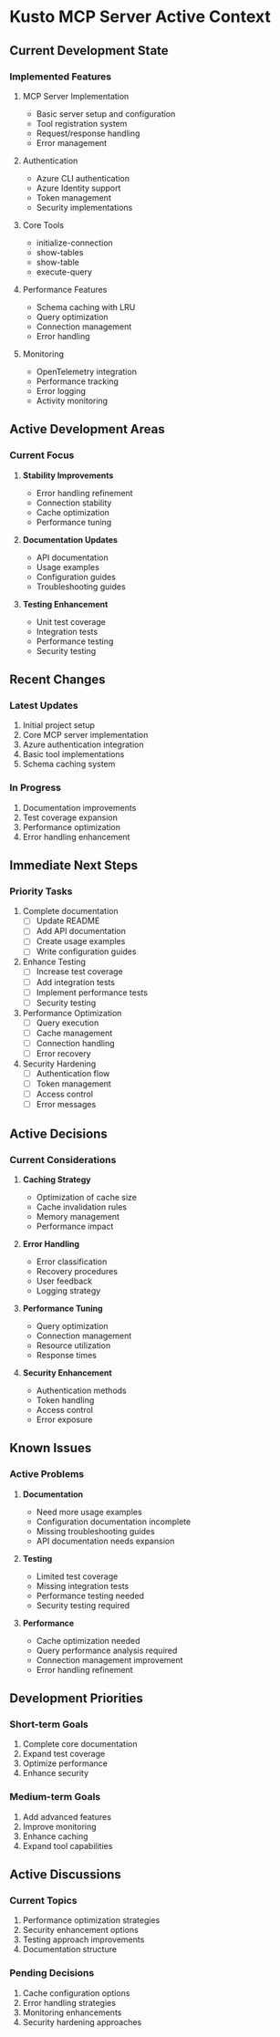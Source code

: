 # Kusto MCP Server Active Context

## Current Development State

### Implemented Features
1. MCP Server Implementation
   - Basic server setup and configuration
   - Tool registration system
   - Request/response handling
   - Error management

2. Authentication
   - Azure CLI authentication
   - Azure Identity support
   - Token management
   - Security implementations

3. Core Tools
   - initialize-connection
   - show-tables
   - show-table
   - execute-query

4. Performance Features
   - Schema caching with LRU
   - Query optimization
   - Connection management
   - Error handling

5. Monitoring
   - OpenTelemetry integration
   - Performance tracking
   - Error logging
   - Activity monitoring

## Active Development Areas

### Current Focus
1. **Stability Improvements**
   - Error handling refinement
   - Connection stability
   - Cache optimization
   - Performance tuning

2. **Documentation Updates**
   - API documentation
   - Usage examples
   - Configuration guides
   - Troubleshooting guides

3. **Testing Enhancement**
   - Unit test coverage
   - Integration tests
   - Performance testing
   - Security testing

## Recent Changes

### Latest Updates
1. Initial project setup
2. Core MCP server implementation
3. Azure authentication integration
4. Basic tool implementations
5. Schema caching system

### In Progress
1. Documentation improvements
2. Test coverage expansion
3. Performance optimization
4. Error handling enhancement

## Immediate Next Steps

### Priority Tasks
1. Complete documentation
   - [ ] Update README
   - [ ] Add API documentation
   - [ ] Create usage examples
   - [ ] Write configuration guides

2. Enhance Testing
   - [ ] Increase test coverage
   - [ ] Add integration tests
   - [ ] Implement performance tests
   - [ ] Security testing

3. Performance Optimization
   - [ ] Query execution
   - [ ] Cache management
   - [ ] Connection handling
   - [ ] Error recovery

4. Security Hardening
   - [ ] Authentication flow
   - [ ] Token management
   - [ ] Access control
   - [ ] Error messages

## Active Decisions

### Current Considerations
1. **Caching Strategy**
   - Optimization of cache size
   - Cache invalidation rules
   - Memory management
   - Performance impact

2. **Error Handling**
   - Error classification
   - Recovery procedures
   - User feedback
   - Logging strategy

3. **Performance Tuning**
   - Query optimization
   - Connection management
   - Resource utilization
   - Response times

4. **Security Enhancement**
   - Authentication methods
   - Token handling
   - Access control
   - Error exposure

## Known Issues

### Active Problems
1. **Documentation**
   - Need more usage examples
   - Configuration documentation incomplete
   - Missing troubleshooting guides
   - API documentation needs expansion

2. **Testing**
   - Limited test coverage
   - Missing integration tests
   - Performance testing needed
   - Security testing required

3. **Performance**
   - Cache optimization needed
   - Query performance analysis required
   - Connection management improvement
   - Error handling refinement

## Development Priorities

### Short-term Goals
1. Complete core documentation
2. Expand test coverage
3. Optimize performance
4. Enhance security

### Medium-term Goals
1. Add advanced features
2. Improve monitoring
3. Enhance caching
4. Expand tool capabilities

## Active Discussions

### Current Topics
1. Performance optimization strategies
2. Security enhancement options
3. Testing approach improvements
4. Documentation structure

### Pending Decisions
1. Cache configuration options
2. Error handling strategies
3. Monitoring enhancements
4. Security hardening approaches
